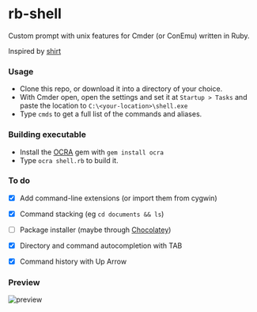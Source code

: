 # rb-shell

Custom prompt with unix features for Cmder (or ConEmu) written in Ruby.

Inspired by [shirt](https://github.com/jstorimer/shirt)

### Usage

- Clone this repo, or download it into a directory of your choice.
- With Cmder open, open the settings and set it at `Startup > Tasks` and paste the location to `C:\<your-location>\shell.exe`
- Type `cmds` to get a full list of the commands and aliases.

### Building executable

- Install the [OCRA](https://github.com/larsch/ocra) gem with `gem install ocra`
- Type `ocra shell.rb` to build it.

### To do
- [x] Add command-line extensions (or import them from cygwin)
- [x] Command stacking (eg `cd documents && ls`)
- [ ] Package installer (maybe through [Chocolatey](https://chocolatey.org/))
- [x] Directory and command autocompletion with TAB
- [x] Command history with Up Arrow 


### Preview

![preview](https://i.imgur.com/T933Vu1.png)
